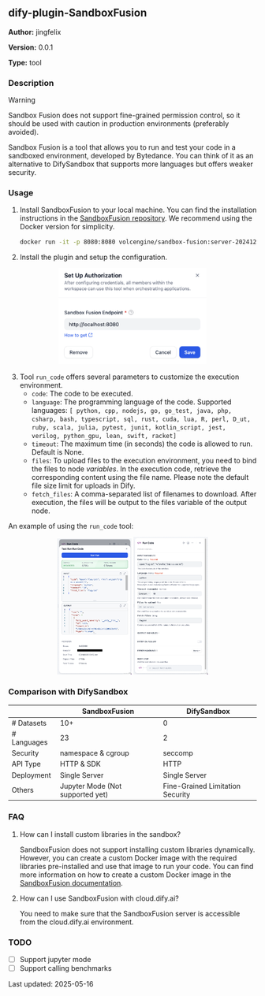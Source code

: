## dify-plugin-SandboxFusion

**Author:** jingfelix

**Version:** 0.0.1

**Type:** tool

### Description

> [!WARNING]
> Sandbox Fusion does not support fine-grained permission control, so it should be used with caution in production environments (preferably avoided).

Sandbox Fusion is a tool that allows you to run and test your code in a sandboxed environment, developed by Bytedance. You can think of it as an alternative to DifySandbox that supports more languages but offers weaker security.

### Usage

1. Install SandboxFusion to your local machine. You can find the installation instructions in the [SandboxFusion repository](https://github.com/Bytedance/SandboxFusion). We recommend using the Docker version for simplicity.

    ```bash
    docker run -it -p 8080:8080 volcengine/sandbox-fusion:server-20241204
    ```

2. Install the plugin and setup the configuration.

<div align="center">
    <img src="_assets/auth.png" alt="config" width="300"/>
</div>

3. Tool `run_code` offers several parameters to customize the execution environment.
    - `code`: The code to be executed.
    - `language`: The programming language of the code. Supported languages: `[ python, cpp, nodejs, go, go_test, java, php, csharp, bash, typescript, sql, rust, cuda, lua, R, perl, D_ut, ruby, scala, julia, pytest, junit, kotlin_script, jest, verilog, python_gpu, lean, swift, racket]`
    - `timeout`: The maximum time (in seconds) the code is allowed to run. Default is None.
    - `files`: To upload files to the execution environment, you need to bind the files to node *variables*. In the execution code, retrieve the corresponding content using the file name. Please note the default file size limit for uploads in Dify.
    - `fetch_files`: A comma-separated list of filenames to download. After execution, the files will be output to the files variable of the output node.

An example of using the `run_code` tool:

<div align="center">
    <img src="_assets/result.png" alt="config" width="30%"/>
    <img src="_assets/params.png" alt="config" width="30%"/>
</div>

### Comparison with DifySandbox

|                         | SandboxFusion                   | DifySandbox                     |
|-------------------------|---------------------------------|----------------------------------|
| # Datasets              | 10+                             | 0                                |
| # Languages             | 23                              | 2                                |
| Security                | namespace & cgroup              | seccomp                          |
| API Type                | HTTP & SDK                      | HTTP                             |
| Deployment              | Single Server                   | Single Server                    |
| Others                  | Jupyter Mode (Not supported yet)| Fine-Grained Limitation Security |

### FAQ

1. How can I install custom libraries in the sandbox?

    SandboxFusion does not support installing custom libraries dynamically. However, you can create a custom Docker image with the required libraries pre-installed and use that image to run your code. You can find more information on how to create a custom Docker image in the [SandboxFusion documentation](https://github.com/bytedance/SandboxFusion?tab=readme-ov-file#installation).

2. How can I use SandboxFusion with cloud.dify.ai?

    You need to make sure that the SandboxFusion server is accessible from the cloud.dify.ai environment.

### TODO

- [ ] Support jupyter mode
- [ ] Support calling benchmarks

Last updated: 2025-05-16
